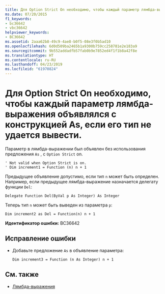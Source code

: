 ```yaml
---
title: Для Option Strict On необходимо, чтобы каждый параметр лямбда-выражения объявлялся с конструкцией As, если его тип не удается вывести.
ms.date: 07/20/2015
f1_keywords:
- bc36642
- vbc36642
helpviewer_keywords:
- BC36642
ms.assetid: 2aaa62b8-49c9-4ae8-b0f5-08e3f0b5ad10
ms.openlocfilehash: 6d0d509ba2465b1a9300b759cc258781e2e183a9
ms.sourcegitcommit: 9b552addadfb57fab0b9e7852ed4f1f1b8a42f8e
ms.translationtype: HT
ms.contentlocale: ru-RU
ms.lasthandoff: 04/23/2019
ms.locfileid: "61970824"
---
```

# <a name="option-strict-on-requires-each-lambda-expression-parameter-to-be-declared-with-an-as-clause-if-its-type-cannot-be-inferred"></a>Для Option Strict On необходимо, чтобы каждый параметр лямбда-выражения объявлялся с конструкцией As, если его тип не удается вывести.
Параметр в лямбда-выражении был объявлен без использования предложения `As` , с `Option Strict` on.  
  
```  
' Not valid when Option Strict is on.  
' Dim increment1 = Function (n) n + 1  
```  
  
 Предыдущее объявление допустимо, если тип `n` может быть определен. Например, если предыдущее лямбда-выражение назначается делегату функции `Del`:  
  
```  
Delegate Function Del(ByVal p As Integer) As Integer  
```  
  
 Теперь тип `n` может быть выведен из параметра `p`:  
  
```  
Dim increment2 as Del = Function(n) n + 1  
```  
  
 **Идентификатор ошибки:** BC36642  
  
## <a name="to-correct-this-error"></a>Исправление ошибки  
  
- Добавьте предложение `As` в объявление параметра:  
  
    ```  
    Dim increment3 = Function (n As Integer) n + 1  
    ```  
  
## <a name="see-also"></a>См. также

- [Лямбда-выражения](../../visual-basic/programming-guide/language-features/procedures/lambda-expressions.md)
